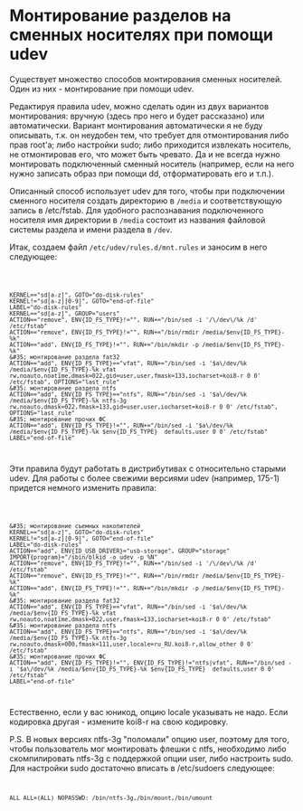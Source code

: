 # Монтирование разделов на сменных носителях при помощи udev

Существует множество способов монтирования сменных носителей. Один из
них - монтирование при помощи udev.

Редактируя правила udev, можно сделать один из двух вариантов
монтирования: вручную (здесь про него и будет рассказано) или
автоматически. Вариант монтирования автоматически я не буду описывать,
т.к. он неудобен тем, что требует для отмонтирования либо прав root'а;
либо настройки sudo; либо приходится извлекать носитель, не
отмонтировав его, что может быть чревато. Да и не всегда
нужно монтировать подключенный сменный носитель (например, если на
него нужно записать образ при помощи dd, отформатировать его и т.п.).

Описанный способ использует udev для того, чтобы при подключении
сменного носителя создать директорию в `/media` и
соответствующую запись в /etc/fstab. Для удобного
распознавания подключенного носителя имя директории в `/media`
состоит из названия файловой системы раздела и имени раздела в `/dev`.

Итак, создаем файл `/etc/udev/rules.d/mnt.rules` и заносим в него
следующее:

<code lang="C">

    KERNEL=="sd[a-z]", GOTO="do-disk-rules"
    KERNEL!="sd[a-z][0-9]", GOTO="end-of-file"
    LABEL="do-disk-rules"
    KERNEL=="sd[a-z]", GROUP="users"
    ACTION=="remove", ENV{ID_FS_TYPE}!="", RUN+="/bin/sed -i '/\/dev\/%k /d' /etc/fstab"
    ACTION=="remove", ENV{ID_FS_TYPE}!="", RUN+="/bin/rmdir /media/$env{ID_FS_TYPE}-%k"
    ACTION=="add", ENV{ID_FS_TYPE}!="", RUN+="/bin/mkdir -p /media/$env{ID_FS_TYPE}-%k"
    &#35; монтирование раздела fat32
    ACTION=="add", ENV{ID_FS_TYPE}=="vfat", RUN+="/bin/sed -i '$a\/dev/%k /media/$env{ID_FS_TYPE}-%k vfat rw,noauto,noatime,dmask=022,gid=user,user,fmask=133,iocharset=koi8-r 0 0' /etc/fstab", OPTIONS="last_rule"
    &#35; монтирование раздела ntfs
    ACTION=="add", ENV{ID_FS_TYPE}=="ntfs", RUN+="/bin/sed -i '$a\/dev/%k /media/$env{ID_FS_TYPE}-%k ntfs-3g rw,noauto,dmask=022,fmask=133,gid=user,user,iocharset=koi8-r 0 0' /etc/fstab", OPTIONS="last_rule"
    &#35; монтирование прочих ФС
    ACTION=="add", ENV{ID_FS_TYPE}!="", RUN+="/bin/sed -i '$a\/dev/%k /media/$env{ID_FS_TYPE}-%k $env{ID_FS_TYPE}  defaults,user 0 0' /etc/fstab"
    LABEL="end-of-file"

</code>

Эти правила будут работать в дистрибутивах с относительно старыми udev.
Для работы с более свежими версиями udev (например, 175-1) придется
немного изменить правила:

<code lang="C">

    &#35; монтирование съемных накопителей
    KERNEL=="sd[a-z]", GOTO="do-disk-rules"
    KERNEL!="sd[a-z][0-9]", GOTO="end-of-file"
    LABEL="do-disk-rules"
    ACTION=="add", ENV{ID_USB_DRIVER}="usb-storage", GROUP="storage"
    IMPORT{program}="/sbin/blkid -o udev -p %N"
    ACTION=="remove", ENV{ID_FS_TYPE}!="", RUN+="/bin/sed -i '/\/dev\/%k /d' /etc/fstab"
    ACTION=="remove", ENV{ID_FS_TYPE}!="", RUN+="/bin/rmdir /media/$env{ID_FS_TYPE}-%k"
    ACTION=="add", ENV{ID_FS_TYPE}!="", RUN+="/bin/mkdir -p /media/$env{ID_FS_TYPE}-%k"
    &#35; монтирование раздела fat32
    ACTION=="add", ENV{ID_FS_TYPE}=="vfat", RUN+="/bin/sed -i '$a\/dev/%k /media/$env{ID_FS_TYPE}-%k vfat rw,noauto,noatime,dmask=022,user,fmask=133,iocharset=koi8-r 0 0' /etc/fstab"
    &#35; монтирование раздела ntfs
    ACTION=="add", ENV{ID_FS_TYPE}=="ntfs", RUN+="/bin/sed -i '$a\/dev/%k /media/$env{ID_FS_TYPE}-%k ntfs-3g rw,noauto,dmask=000,fmask=111,user,locale=ru_RU.koi8-r,allow_other 0 0' /etc/fstab"
    &#35; монтирование прочих ФС
    ACTION=="add", ENV{ID_FS_TYPE}!="", ENV{ID_FS_TYPE}!="ntfs|vfat", RUN+="/bin/sed -i '$a\/dev/%k /media/$env{ID_FS_TYPE}-%k $env{ID_FS_TYPE}  defaults,user 0 0' /etc/fstab"
    LABEL="end-of-file"

</code>

Естественно, если у вас юникод, опцию locale указывать не надо. Если
кодировка другая - измените koi8-r на свою кодировку.

P.S. В новых версиях ntfs-3g "поломали" опцию user, поэтому для того,
чтобы пользователь мог монтировать флешки с ntfs, необходимо либо
скомпилировать ntfs-3g с поддержкой опции user, либо настроить sudo.
Для настройки sudo достаточно вписать в /etc/sudoers следующее:  
<code>

    ALL ALL=(ALL) NOPASSWD: /bin/ntfs-3g,/bin/mount,/bin/umount

</code>
